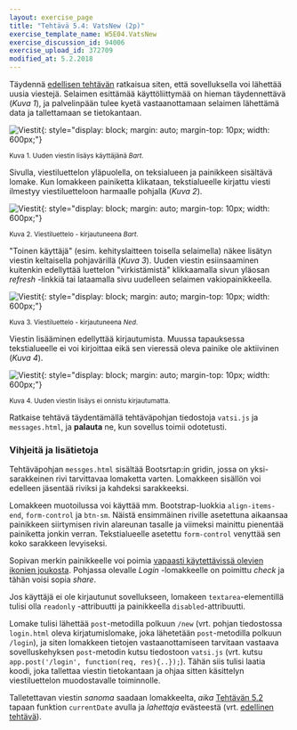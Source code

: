 ```yaml
---
layout: exercise_page
title: "Tehtävä 5.4: VatsNew (2p)"
exercise_template_name: W5E04.VatsNew
exercise_discussion_id: 94006
exercise_upload_id: 372709
modified_at: 5.2.2018
---
```


Täydennä [edellisen tehtävän](../tehtava53) ratkaisua siten, että sovelluksella
voi lähettää uusia viestejä. Selaimen esittämää käyttöliittymää on
hieman täydennettävä (*Kuva 1*), ja palvelinpään tulee kyetä vastaanottamaan
selaimen lähettämä data ja tallettamaan se tietokantaan.


![Viestit](../img/vats_new_insert.png "Viestit"){: style="display: block; margin: auto; margin-top: 10px; width: 600px;"}

<small>Kuva 1. Uuden viestin lisäys käyttäjänä *Bart*.</small>


Sivulla, viestiluettelon yläpuolella, on teksialueen ja painikkeen sisältävä
lomake. Kun lomakkeen painiketta klikataan, tekstialueelle kirjattu viesti
ilmestyy viestiluetteloon harmaalle pohjalla (*Kuva 2*).


![Viestit](../img/vats_new_list.png "Viestit"){: style="display: block; margin: auto; margin-top: 10px; width: 600px;"}

<small>Kuva 2. Viestiluettelo - kirjautuneena *Bart*.</small>


"Toinen käyttäjä" (esim. kehityslaitteen toisella selaimella) näkee lisätyn viestin keltaisella pohjavärillä (*Kuva 3*). Uuden viestin esiinsaaminen kuitenkin edellyttää luettelon
"virkistämistä" klikkaamalla sivun yläosan *refresh* -linkkiä tai lataamalla sivu
uudelleen selaimen vakiopainikkeella.


![Viestit](../img/vats_new_list_ned.png "Viestit"){: style="display: block; margin: auto; margin-top: 10px; width: 600px;"}

<small>Kuva 3. Viestiluettelo - kirjautuneena *Ned*.</small>


Viestin lisääminen edellyttää kirjautumista. Muussa tapauksessa tekstialueelle
ei voi kirjoittaa eikä sen vieressä oleva painike ole aktiivinen (*Kuva 4*).


![Viestit](../img/vats_new_insert_anon.png "Viestit"){: style="display: block; margin: auto; margin-top: 10px; width: 600px;"}

<small>Kuva 4. Uuden viestin lisäys ei onnistu kirjautumatta.</small>


Ratkaise tehtävä täydentämällä tehtäväpohjan tiedostoja `vatsi.js` ja `messages.html`,
ja **palauta** ne, kun sovellus toimii odotetusti.


### Vihjeitä ja lisätietoja

Tehtäväpohjan `messges.html` sisältää Bootsrtap:in gridin, jossa on
yksi-sarakkeinen rivi tarvittavaa lomaketta varten. Lomakkeen  sisällön voi
edelleen jäsentää riviksi ja kahdeksi sarakkeeksi.

Lomakkeen  muotoilussa voi käyttää mm. Bootstrap-luokkia `align-items-end`,
`form-control` ja `btn-sm`. Näistä ensimmäinen riville asetettuna aikaansaa
painikkeen siirtymisen rivin alareunan tasalle ja viimeksi mainittu pienentää
painiketta jonkin verran. Tekstialueelle asetettu `form-control` venyttää sen
koko sarakkeen levyiseksi.

Sopivan merkin painikkeelle voi poimia [vapaasti käytettävissä olevien ikonien
joukosta](https://useiconic.com/open). Pohjassa olevalle *Login* -lomakkeelle
on poimittu *check* ja tähän voisi sopia *share*.

Jos käyttäjä ei ole kirjautunut sovellukseen, lomakeen `textarea`-elementillä
tulisi olla `readonly` -attribuutti ja painikkeella `disabled`-attribuutti.

Lomake tulisi lähettää `post`-metodilla polkuun `/new` (vrt. pohjan
tiedostossa `login.html` oleva kirjatumislomake, joka lähetetään `post`-metodilla
polkuun `/login`), ja siten lomakkeen tietojen vastaanottamiseen tarvitaan
vastaava sovelluskehyksen `post`-metodin kutsu tiedostoon `vatsi.js`
(vrt. kutsu `app.post('/login', function(req, res){..});`). Tähän siis tulisi
laatia koodi, joka tallettaa viestin tietokantaan ja ohjaa sitten käsittelyn
viestiluettelon muodostavalle toiminnolle.

Talletettavan viestin *sanoma* saadaan lomakkeelta, *aika*
[Tehtävän 5.2](../tehtava52) tapaan funktion `currentDate` avulla ja
*lahettaja* evästeestä (vrt. [edellinen tehtävä](../tehtava53)).

